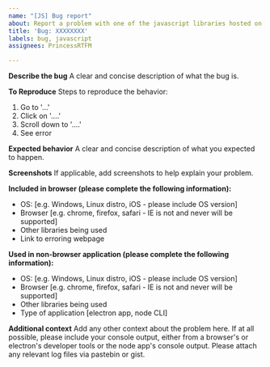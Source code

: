 ```yaml
---
name: "[JS] Bug report"
about: Report a problem with one of the javascript libraries hosted on the website
title: 'Bug: XXXXXXXX'
labels: bug, javascript
assignees: PrincessRTFM

---
```


**Describe the bug**
A clear and concise description of what the bug is.

**To Reproduce**
Steps to reproduce the behavior:
1. Go to '...'
2. Click on '....'
3. Scroll down to '....'
4. See error

**Expected behavior**
A clear and concise description of what you expected to happen.

**Screenshots**
If applicable, add screenshots to help explain your problem.

**Included in browser (please complete the following information):**
 - OS: [e.g. Windows, Linux distro, iOS - please include OS version]
 - Browser [e.g. chrome, firefox, safari - IE is not and never will be supported]
 - Other libraries being used
 - Link to erroring webpage

**Used in non-browser application (please complete the following information):**
 - OS: [e.g. Windows, Linux distro, iOS - please include OS version]
 - Browser [e.g. chrome, firefox, safari - IE is not and never will be supported]
 - Other libraries being used
 - Type of application [electron app, node CLI]

**Additional context**
Add any other context about the problem here. If at all possible, please include your console output, either from a browser's or electron's developer tools or the node app's console output. Please attach any relevant log files via pastebin or gist.
